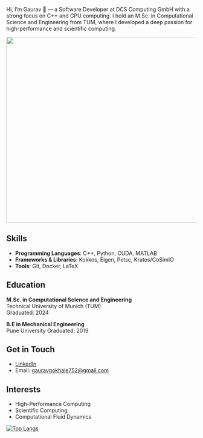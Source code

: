Hi, I’m Gaurav 👋 — a Software Developer at DCS Computing GmbH with a strong focus on C++ and GPU computing. I hold an M.Sc. in Computational Science and Engineering from TUM, where I developed a deep passion for high-performance and scientific computing.

<div align="center">
  <img width="800" height="492" src="droplet.gif">
</div>

## Skills
- **Programming Languages**: C++, Python, CUDA, MATLAB
- **Frameworks & Libraries**: Kokkos, Eigen, Petsc, Kratos/CoSimIO
- **Tools**: Git, Docker, LaTeX

## Education
**M.Sc. in Computational Science and Engineering**  
Technical University of Munich (TUM)  
Graduated: 2024  

**B.E in Mechanical Engineering**  
Pune University
Graduated: 2019 

## Get in Touch
- [LinkedIn](https://www.linkedin.com/in/gaurav-gokhale/)
- Email: gauravgokhale752@gmail.com

## Interests
- High-Performance Computing
- Scientific Computing
- Computational Fluid Dynamics

[![Top Langs](https://github-readme-stats.vercel.app/api/top-langs/?username=gaurav44&layout=donut)](https://github.com/gaurav44/github-readme-stats)


